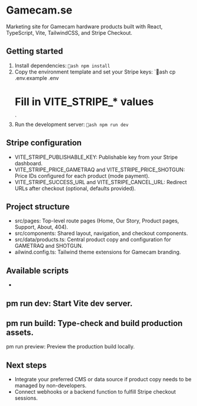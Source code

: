 ﻿# Gamecam.se

Marketing site for Gamecam hardware products built with React, TypeScript, Vite, TailwindCSS, and Stripe Checkout.

## Getting started

1. Install dependencies:
   `ash
   npm install
   `
2. Copy the environment template and set your Stripe keys:
   `ash
   cp .env.example .env
   # Fill in VITE_STRIPE_* values
   `
3. Run the development server:
   `ash
   npm run dev
   `

## Stripe configuration

- VITE_STRIPE_PUBLISHABLE_KEY: Publishable key from your Stripe dashboard.
- VITE_STRIPE_PRICE_GAMETRAQ and VITE_STRIPE_PRICE_SHOTGUN: Price IDs configured for each product (mode payment).
- VITE_STRIPE_SUCCESS_URL and VITE_STRIPE_CANCEL_URL: Redirect URLs after checkout (optional, defaults provided).

## Project structure

- src/pages: Top-level route pages (Home, Our Story, Product pages, Support, About, 404).
- src/components: Shared layout, navigation, and checkout components.
- src/data/products.ts: Central product copy and configuration for GAMETRAQ and SHOTGUN.
- 	ailwind.config.ts: Tailwind theme extensions for Gamecam branding.

## Available scripts

- 
pm run dev: Start Vite dev server.
- 
pm run build: Type-check and build production assets.
- 
pm run preview: Preview the production build locally.

## Next steps

- Integrate your preferred CMS or data source if product copy needs to be managed by non-developers.
- Connect webhooks or a backend function to fulfill Stripe checkout sessions.

